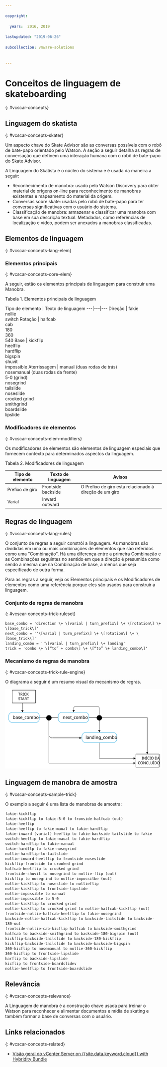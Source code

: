 ```yaml
---

copyright:

  years:  2016, 2019

lastupdated: "2019-06-26"

subcollection: vmware-solutions


---
```


# Conceitos de linguagem de skateboarding
{: #vcscar-concepts}

## Linguagem do skatista
{: #vcscar-concepts-skater}

Um aspecto chave do Skate Advisor são as conversas possíveis com o robô de bate-papo orientado pelo Watson. A seção a seguir detalha as regras de conversação que definem uma interação humana com o robô de bate-papo do Skate Advisor.

A Linguagem do Skatista é o núcleo do sistema e é usada da maneira a seguir:
* Reconhecimento de manobra: usado pelo Watson Discovery para obter material de origens on-line para reconhecimento de manobras existentes e mapeamento do material da origem.
* Conversas sobre skate: usadas pelo robô de bate-papo para ter conversas significativas com o usuário do sistema.
* Classificação de manobra: armazenar e classificar uma manobra com base em sua descrição textual. Metadados, como referências de localização e vídeo, podem ser anexados a manobras classificadas.

## Elementos de linguagem
{: #vcscar-concepts-lang-elem}

### Elementos principais
{: #vcscar-concepts-core-elem}

A seguir, estão os elementos principais de linguagem para construir uma Manobra.

Tabela 1. Elementos principais de linguagem

Tipo de elemento | Texto de linguagem
---|---|---
Direção | fakie<br>nollie<br>switch
Rotação | halfcab<br>cab<br>180<br>360<br>540
Base | kickflip<br>heelflip<br>hardflip<br>bigspin<br>shuvit<br>impossible
Aterrissagem | manual (duas rodas de trás)<br>nosemanual (duas rodas da frente)<br>5-0 (grind)<br>nosegrind<br>tailslide<br>noseslide<br>crooked grind<br>smithgrind<br>boardslide<br>lipslide<br>

### Modificadores de elementos
{: #vcscar-concepts-elem-modifiers}

Os modificadores de elementos são elementos de linguagem especiais que fornecem contexto para determinados aspectos da linguagem.

Tabela 2. Modificadores de linguagem

Tipo de elemento | Texto de linguagem |Avisos
---|---|---
Prefixo de giro | Frontside<br>backside | O Prefixo de giro está relacionado à direção de um giro
Varial | Inward<br>outward |

## Regras de linguagem
{: #vcscar-concepts-lang-rules}

O conjunto de regras a seguir constrói a linguagem. As manobras são divididas em uma ou mais combinações de elementos que são referidos como uma "Combinação". Há uma diferença entre a primeira Combinação e as Combinações seguintes no sentido em que a direção é presumida como sendo a mesma que na Combinação de base, a menos que seja especificado de outra forma.

Para as regras a seguir, veja os Elementos principais e os Modificadores de elementos como uma referência porque eles são usados para construir a linguagem.

### Conjunto de regras de manobra
{: #vcscar-concepts-trick-ruleset}

```
base_combo = 'direction \+ \[varial | turn_prefix\] \+ \[rotation\] \+ \[base_trick\]'
next_combo = ''\[varial | turn_prefix\] \+ \[rotation\] \+ \[base_trick\]'
landing_combo = ''\[varial | turn_prefix\] \+ landing'
trick = 'combo \+ \[“to” + combo\] \+ \[“to” \+ landing_combo\]'
```

### Mecanismo de regras de manobra
{: #vcscar-concepts-trick-rule-engine}

O diagrama a seguir é um resumo visual do mecanismo de regras.

![Visão geral da linguagem do Skate](../../images/vcscar-skate-language.svg "Visão geral da linguagem do Skate")

## Linguagem de manobra de amostra
{: #vcscar-concepts-sample-trick}

O exemplo a seguir é uma lista de manobras de amostra:

```
fakie-kickflip
fakie-kickflip to fakie-5-0 to fronside-halfcab (out)
fakie-heeflip
fakie-heeflip to fakie-maual to fakie-hardflip
fakie-inward (varial) heeflip to fakie-backside tailslide to fakie
switch-heeflip to fakie-maual to fakie-hardflip
switch-hardflip to fakie-manual
fakie-hardflp to fakie-nosegrind
nollie-hardflip-to-tailslide
nollie-inward-heelflip to frontside noseslide
kickflip-frontside to crooked grind
halfcab-heelflip to crooked grind
frontside-shuvit to nosegrind to nollie-flip (out)
kickflip to nosegrind to nollie-impossilbe (out)
nollie-kickflip to noseslide to nollieflip
nollie-kickflip to frontside-lipslide
nollie-impossible to manual
nollie-impossible to 5-0
nollie-kickflip to crooked grind
nollie-kickflip to crooked grind to nollie-halfcab-kickflip (out)
frontside-nollie-halfcab-heelflip to fakie-nosegrind
backside-nollie-halfcab-kickflip to backside-tailslide to backside-180-out
frontside-nollie-cab-kicflip halfcab to backside-smithgrind
halfcab to backside-smithgrind to backside-180-bigspin (out)
kickflip-backside-tailslide to backside-180-kickflip
kickflip-backside-tailslide to backside-backside-bigspin
360-kicflip to nosemanual to nollie-360-kickflip
360-kicflip to frontside-lipslide
harflip to backside-lipslide
kicflip to frontside-boardslidev
nollie-heelflip to frontside-boardslide
```

## Relevância
{: #vcscar-concepts-relevance}

A Linguagem de manobra é a construção chave usada para treinar o Watson para reconhecer e alimentar documentos e mídia de skating e também formar a base de conversas com o usuário.

## Links relacionados
{: #vcscar-concepts-related}

* [Visão geral do vCenter Server on {{site.data.keyword.cloud}} with Hybridity Bundle](/docs/services/vmwaresolutions/archiref/vcs?topic=vmware-solutions-vcs-hybridity-intro)  
